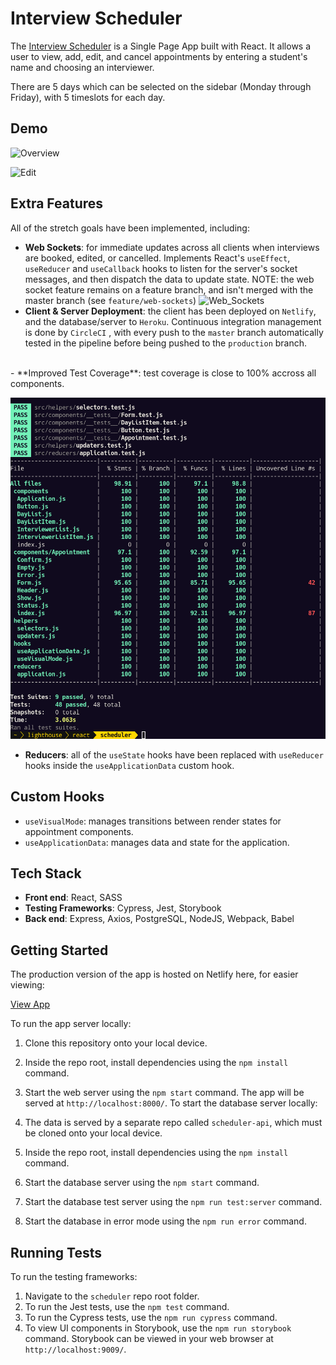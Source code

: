 # Interview Scheduler
 
The [Interview Scheduler](https://63473f8c34a34f0dbb4ccedb--keen-tanuki-b4e906.netlify.app/) is a Single Page App built with React.  It allows a user to view, add, edit, and cancel appointments by entering a student's name and choosing an interviewer.
 
There are 5 days which can be selected on the sidebar (Monday through Friday), with 5 timeslots for each day.

## Demo

![Overview](/docs/overview.gif)

![Edit](/docs/edit.gif)
 
## Extra Features
All of the stretch goals have been implemented, including:
- **Web Sockets**:  for immediate updates across all clients when interviews are booked, edited, or cancelled.  Implements React's `useEffect`, `useReducer` and `useCallback` hooks to listen for the server's socket messages, and then dispatch the data to update state.
 NOTE: the web socket feature remains on a feature branch, and isn't merged with the master branch (see `feature/web-sockets`)
  ![Web_Sockets](/docs/web-sockets2.gif)
- **Client & Server Deployment**: the client has been deployed on `Netlify`, and the database/server to `Heroku`.  Continuous integration management is done by `CircleCI` , with every push to the `master` branch automatically tested in the pipeline before being pushed to the `production` branch.
<br/>
- **Improved Test Coverage**: test coverage is close to 100% accross all components.

![Test_Coverage](/docs/test-coverage.png)

- **Reducers**: all of the `useState` hooks have been replaced with `useReducer` hooks inside the `useApplicationData` custom hook.
 
## Custom Hooks
- `useVisualMode`: manages transitions between render states for appointment components.
- `useApplicationData`: manages data and state for the application.

## Tech Stack
- **Front end**: React, SASS
- **Testing Frameworks**: Cypress, Jest, Storybook
- **Back end**: Express, Axios, PostgreSQL, NodeJS, Webpack, Babel
 
## Getting Started
 
The production version of the app is hosted on Netlify here, for easier viewing:
 
 [View App](https://63473f8c34a34f0dbb4ccedb--keen-tanuki-b4e906.netlify.app/)
 
To run the app server locally:
 
1. Clone this repository onto your local device.
2. Inside the repo root, install dependencies using the `npm install` command.
3. Start the web server using the `npm start` command. The app will be served at `http://localhost:8000/`.
 To start the database server locally:
 
1. The data is served by a separate repo called `scheduler-api`, which must be cloned onto your local device. 
2. Inside the repo root, install dependencies using the `npm install` command.
3. Start the database server using the `npm start` command.
4. Start the database test server using the `npm run test:server` command.
5. Start the database in error mode using the `npm run error` command.
 
## Running Tests
 
To run the testing frameworks:
1. Navigate to the `scheduler` repo root folder.
2. To run the Jest tests, use the `npm test` command.
3. To run the Cypress tests, use the `npm run cypress` command.
4. To view UI components in Storybook, use the `npm run storybook` command. Storybook can be viewed in your web browser at `http://localhost:9009/`.
